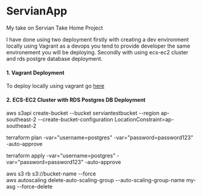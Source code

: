 # ServianApp
My take on Servian Take Home Project

I have done using two deployment firstly with creating a dev environment locally using Vagrant as a devops you tend to provide developer the same environement you will be deploying. Secondly with using ecs-ec2 cluster and rds postgre database deployment.

#### 1. Vagrant Deployment
   To deploy locally using vagrant go [here](Vagrant/Readme.md)

#### 2. ECS-EC2 Cluster with RDS Postgres DB Deployment

aws s3api create-bucket --bucket serviantestbucket --region ap-southeast-2 --create-bucket-configuration LocationConstraint=ap-southeast-2

terraform plan -var="username=postgres" -var="password=password123"  -auto-approve

terraform apply -var="username=postgres" -var="password=password123"  -auto-approve

aws s3 rb s3://bucket-name --force  
aws autoscaling delete-auto-scaling-group --auto-scaling-group-name my-asg --force-delete